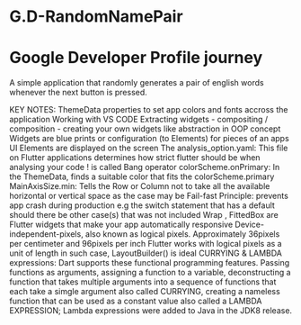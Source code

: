 # G.D-RandomNamePair 
# Google Developer Profile journey

A simple application that randomly generates a pair of english words whenever the next button is pressed.

KEY NOTES:
ThemeData properties to set app colors and fonts accross the application
Working with VS CODE
Extracting widgets - compositing / composition - creating your own widgets like abstraction in OOP concept
Widgets are blue prints or configuration (to Elements) for pieces of an apps UI
Elements are displayed on the screen
The analysis_option.yaml: This file on Flutter applications determines how strict flutter should be when analysing your code
! is called Bang operator
colorScheme.onPrimary: In the ThemeData, finds a suitable color that fits the colorScheme.primary
MainAxisSize.min: Tells the Row or Column not to take all the available horizontal or vertical space as the case may be
Fail-fast Principle: prevents app crash during production e.g the switch statement that has a default should there be other case(s) that was not included
Wrap , FittedBox are Flutter widgets that make your app automatically responsive
Device-independent-pixels, also known as logical pixels. Approximately 36pixels per centimeter and 96pixels per inch
Flutter works with logical pixels as a unit of length in such case, LayoutBuilder() is ideal
CURRYING & LAMBDA expressions: Dart supports these functional programming features. Passing functions as arguments, assigning a function to a variable, deconstructing a function that takes multiple arguments into a sequence of functions that each take a simgle argument also called CURRYING, creating a nameless function that can be used as a constant value also called a LAMBDA EXPRESSION; Lambda expressions were added to Java in the JDK8 release.
